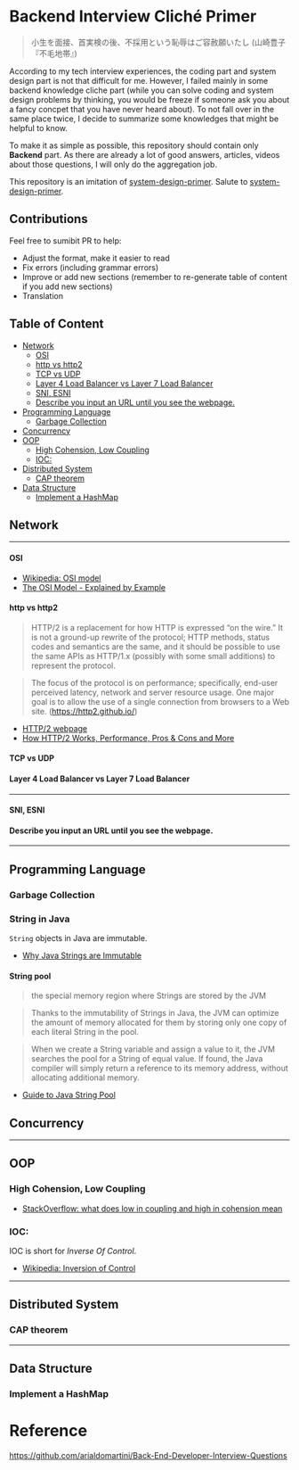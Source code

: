 # Backend Interview Cliché Primer

> 小生を面接、首実検の後、不採用という恥辱はご容赦願いたし
> (山崎豊子『不毛地帯』)

According to my tech interview experiences, the coding part and system design part is not that difficult for me. However, I failed mainly in some backend knowledge cliche part (while you can solve coding and system design problems by thinking, you would be freeze if someone ask you about a fancy concpet that you have never heard about). To not fall over in the same place twice, I decide to summarize some knowledges that might be helpful to know.

To make it as simple as possible, this repository should contain only **Backend** part. As there are already a lot of good answers, articles, videos about those questions, I will only do the aggregation job.

This repository is an imitation of [system-design-primer](https://github.com/donnemartin/system-design-primer). Salute to [system-design-primer](https://github.com/donnemartin/system-design-primer).

## Contributions
Feel free to sumibit PR to help:
- Adjust the format, make it easier to read
- Fix errors (including grammar errors)
- Improve or add new sections (remember to re-generate table of content if you add new sections)
- Translation

## Table of Content
  - [Network](#network)
      - [OSI](#osi)
      - [http vs http2](#http-vs-http2)
      - [TCP vs UDP](#tcp-vs-udp)
      - [Layer 4 Load Balancer vs Layer 7 Load Balancer](#layer-4-load-balancer-vs-layer-7-load-balancer)
      - [SNI, ESNI](#sni-esni)
      - [Describe you input an URL until you see the webpage.](#describe-you-input-an-url-until-you-see-the-webpage)
  - [Programming Language](#programming-language)
    - [Garbage Collection](#garbage-collection)
  - [Concurrency](#concurrency)
  - [OOP](#oop)
    - [High Cohension, Low Coupling](#high-cohension-low-coupling)
    - [IOC:](#ioc)
  - [Distributed System](#distributed-system)
    - [CAP theorem](#cap-theorem)
  - [Data Structure](#data-structure)
    - [Implement a HashMap](#implement-a-hashmap)

## Network

---

#### OSI
- [Wikipedia: OSI model](https://en.wikipedia.org/wiki/OSI_model)
- [The OSI Model - Explained by Example](https://www.youtube.com/watch?v=7IS7gigunyI)

#### http vs http2
> HTTP/2 is a replacement for how HTTP is expressed “on the wire.” It is not a ground-up rewrite of the protocol; HTTP methods, status codes and semantics are the same, and it should be possible to use the same APIs as HTTP/1.x (possibly with some small additions) to represent the protocol.

> The focus of the protocol is on performance; specifically, end-user perceived latency, network and server resource usage. One major goal is to allow the use of a single connection from browsers to a Web site.
(https://http2.github.io/)

- [HTTP/2 webpage](https://http2.github.io/)
- [How HTTP/2 Works, Performance, Pros & Cons and More](https://www.youtube.com/watch?v=fVKPrDrEwTI&t=888s)

#### TCP vs UDP
#### Layer 4 Load Balancer vs Layer 7 Load Balancer

---

#### SNI, ESNI
#### Describe you input an URL until you see the webpage.

---

## Programming Language

### Garbage Collection

### String in Java
`String` objects in Java are immutable.
- [Why Java Strings are Immutable](https://www.geeksforgeeks.org/java-string-is-immutable-what-exactly-is-the-meaning/#:~:text=The%20String%20is%20immutable%2C%20so,a%20single%20%E2%80%9CString%20instance%E2%80%9D.)

#### String pool
> the special memory region where Strings are stored by the JVM

> Thanks to the immutability of Strings in Java, the JVM can optimize the amount of memory allocated for them by storing only one copy of each literal String in the pool. 

> When we create a String variable and assign a value to it, the JVM searches the pool for a String of equal value. If found, the Java compiler will simply return a reference to its memory address, without allocating additional memory. 

- [Guide to Java String Pool](https://www.baeldung.com/java-string-pool)


## Concurrency

---

## OOP
### High Cohension, Low Coupling
- [StackOverflow: what does low in coupling and high in cohension mean](https://stackoverflow.com/questions/14000762/what-does-low-in-coupling-and-high-in-cohesion-mean)

### IOC: 
IOC is short for *Inverse Of Control*.
- [Wikipedia: Inversion of Control](https://en.wikipedia.org/wiki/Inversion_of_control)

---

## Distributed System
### CAP theorem

---
## Data Structure
### Implement a HashMap


# Reference
https://github.com/arialdomartini/Back-End-Developer-Interview-Questions
